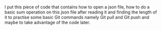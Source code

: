 I put this piece of code that contains how to open a json file, how to do a basic sum operation on this json file after reading it and finding the length of it to practise some basic Git commands namely Git pull and Git push and maybe to take advantage of the code later.
